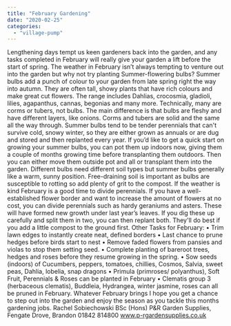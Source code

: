 ```yaml
---
title: "February Gardening"
date: "2020-02-25"
categories: 
  - "village-pump"
---
```


Lengthening days tempt us keen gardeners back into the garden, and any tasks completed in February will really give your garden a lift before the start of spring. The weather in February isn’t always tempting to venture out into the garden but why not try planting Summer-flowering bulbs? Summer bulbs add a punch of colour to your garden from late spring right the way into autumn. They are often tall, showy plants that have rich colours and make great cut flowers. The range includes Dahlias, crocosmia, gladioli, lilies, agapanthus, cannas, begonias and many more. Technically, many are corms or tubers, not bulbs. The main difference is that bulbs are fleshy and have different layers, like onions. Corms and tubers are solid and the same all the way through. Summer bulbs tend to be tender perennials that can't survive cold, snowy winter, so they are either grown as annuals or are dug and stored and then replanted every year. If you’d like to get a quick start on growing your summer bulbs, you can pot them up indoors now, giving them a couple of months growing time before transplanting them outdoors. Then you can either move them outside pot and all or transplant them into the garden. Different bulbs need different soil types but summer bulbs generally like a warm, sunny position. Free-draining soil is important as bulbs are susceptible to rotting so add plenty of grit to the compost. If the weather is kind February is a good time to divide perennials. If you have a well-established flower border and want to increase the amount of flowers at no cost, you can divide perennials such as hardy geraniums and asters. These will have formed new growth under last year’s leaves. If you dig these up carefully and split them in two, you can then replant both. They'll do best if you add a little compost to the ground first. Other Tasks for February: • Trim lawn edges to instantly create neat, defined borders • Last chance to prune hedges before birds start to nest • Remove faded flowers from pansies and violas to stop them setting seed. • Complete planting of bareroot trees, hedges and roses before they resume growing in the spring. • Sow seeds (indoors) of Cucumbers, peppers, tomatoes, chillies, Cosmos, Salvia, sweet peas, Dahlia, lobelia, snap dragons • Primula (primroses/ polyanthus), Soft Fruit, Perennials & Roses can be planted in February • Clematis group 3 (herbaceous clematis), Buddleia, Hydrangea, winter jasmine, roses can all be pruned in February. Whatever February brings I hope you get a chance to step out into the garden and enjoy the season as you tackle this months gardening jobs. Rachel Sobiechowski BSc (Hons) P&R Garden Supplies, Fengate Drove, Brandon 01842 814800 www.p-rgardensupplies.co.uk

